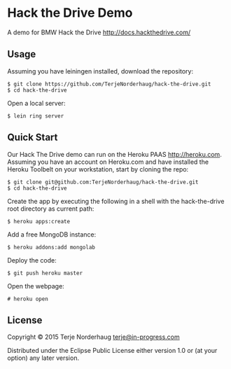 # Hack the Drive Demo

A demo for BMW Hack the Drive
http://docs.hackthedrive.com/

## Usage

Assuming you have leiningen installed, download the repository:

    $ git clone https://github.com/TerjeNorderhaug/hack-the-drive.git
    $ cd hack-the-drive

Open a local server:

    $ lein ring server

## Quick Start

Our Hack The Drive demo can run on the Heroku PAAS http://heroku.com.
Assuming you have an account on Heroku.com and have installed the Heroku Toolbelt on your workstation, 
start by cloning the repo:

    $ git clone git@github.com:TerjeNorderhaug/hack-the-drive.git
    $ cd hack-the-drive

Create the app by executing the following in a shell with the hack-the-drive root directory as current path:

    $ heroku apps:create

Add a free MongoDB instance:

    $ heroku addons:add mongolab

Deploy the code:

    $ git push heroku master

Open the webpage:

    # heroku open

## License

Copyright © 2015 Terje Norderhaug <terje@in-progress.com>

Distributed under the Eclipse Public License either version 1.0 or (at
your option) any later version.
